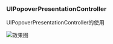 ### UIPopoverPresentationController
UIPopoverPresentationController的使用

![效果图](https://github.com/wenjiehe/UIPopoverPresentationController/blob/master/UIPopoverDemo/record3.gif)
